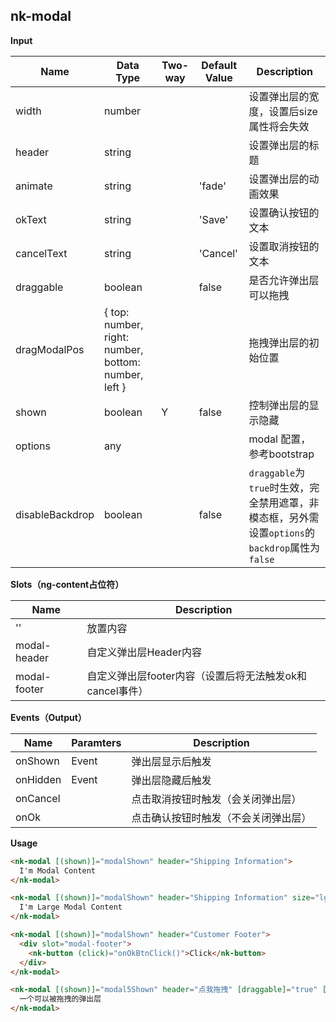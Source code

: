 ## nk-modal

**Input**

| Name | Data Type |  Two-way | Default Value | Description |
| --- | --- | --- | --- | --- |
| width | number | | | 设置弹出层的宽度，设置后size属性将会失效 |
| header | string | | | 设置弹出层的标题 |
| animate | string | | 'fade' | 设置弹出层的动画效果 |
| okText | string | | 'Save' | 设置确认按钮的文本 |
| cancelText | string | | 'Cancel' | 设置取消按钮的文本 |
| draggable | boolean | | false | 是否允许弹出层可以拖拽 |
| dragModalPos | { top: number, right: number, bottom: number, left } | | | 拖拽弹出层的初始位置 |
| shown | boolean | Y | false | 控制弹出层的显示隐藏 |
| options | any |  |  | modal 配置， 参考bootstrap |
| disableBackdrop | boolean | | false | `draggable`为`true`时生效，完全禁用遮罩，非模态框，另外需设置`options`的`backdrop`属性为`false` |
 
**Slots（ng-content占位符）**

| Name | Description |
| --- | --- |
| '' | 放置内容 |
| modal-header | 自定义弹出层Header内容 |
| modal-footer | 自定义弹出层footer内容（设置后将无法触发ok和cancel事件） |

**Events（Output）**

| Name | Paramters | Description |
| --- | --- | --- |
| onShown | Event | 弹出层显示后触发 |
| onHidden | Event | 弹出层隐藏后触发 |
| onCancel |  | 点击取消按钮时触发（会关闭弹出层）|
| onOk | | 点击确认按钮时触发（不会关闭弹出层） |

**Usage**
```html
<nk-modal [(shown)]="modalShown" header="Shipping Information">
  I'm Modal Content
</nk-modal>

<nk-modal [(shown)]="modalShown" header="Shipping Information" size="lg">
  I'm Large Modal Content
</nk-modal>

<nk-modal [(shown)]="modalShown" header="Customer Footer">
  <div slot="modal-footer">
    <nk-button (click)="onOkBtnClick()">Click</nk-button>
  </div>
</nk-modal>

<nk-modal [(shown)]="modal5Shown" header="点我拖拽" [draggable]="true" [dragModalPos]="{ top: 250, left: 100 }">
  一个可以被拖拽的弹出层
</nk-modal>
```
